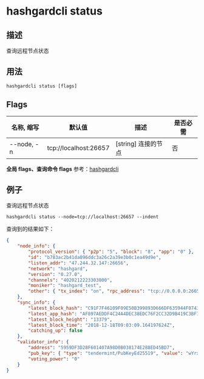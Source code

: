 # hashgardcli status

## 描述

查询远程节点状态

## 用法

```shell
hashgardcli status [flags]
```

## Flags

| 名称, 缩写 | 默认值                | 描述                | 是否必需 |
| ---------- | --------------------- | ------------------- | ---- |
| --node, -n | tcp://localhost:26657 | [string] 连接的节点 | 否   |

**全局 flags、查询命令 flags** 参考：[hashgardcli](../README.md)

## 例子

查询远程节点状态

```shell
hashgardcli status --node=tcp://localhost:26657 --indent
```

查询到的结果如下：

```json
{
    "node_info": {
        "protocol_version": { "p2p": "5", "block": "8", "app": "0" },
        "id": "b783ac2b41da096ddc3a26c2a39e3b0c1ea49d9e",
        "listen_addr": "47.244.32.147:26656",
        "network": "hashgard",
        "version": "0.27.0",
        "channels": "4020212223303800",
        "moniker": "hashgard_test",
        "other": { "tx_index": "on", "rpc_address": "tcp://0.0.0.0:26657" }
    },
    "sync_info": {
        "latest_block_hash": "C91F7F46109F09E50B399893D666DF635944F0743F532F1D7D47B8D6CAD63926",
        "latest_app_hash": "AF897AEDDF4C24A4DEC38EDC76F2CC32D9B419C3BF75D922F95A48B35332D108",
        "latest_block_height": "13379",
        "latest_block_time": "2018-12-18T09:03:09.164197624Z",
        "catching_up": false
    },
    "validator_info": {
        "address": "5959DF3D28F601407A98D0B038174E288ED45BD7",
        "pub_key": { "type": "tendermint/PubKeyEd25519", "value": "wYrxKp7cw14eQiqzfGBggEV474ZA2lc35AieJM5SM6Y=" },
        "voting_power": "0"
    }
}
```
